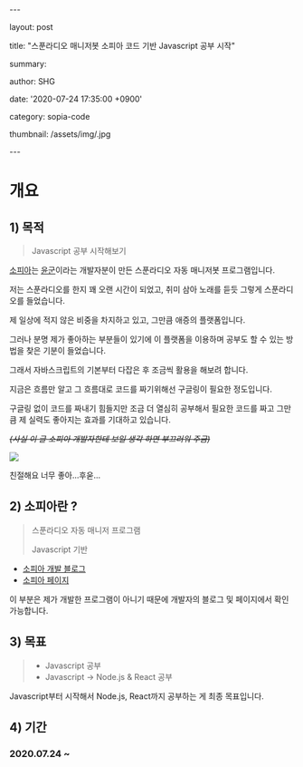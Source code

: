 \---

layout: post

title: "스푼라디오 매니저봇 소피아 코드 기반 Javascript 공부 시작"

summary: 

author: SHG

date: '2020-07-24 17:35:00 +0900'

category: sopia-code

thumbnail: /assets/img/.jpg

\---

# 개요

## 1)  목적



> Javascript 공부 시작해보기 



[소피아](https://blog.naver.com/ifthe1201/221810647597)는 [윤군](https://github.com/Tree-Some)이라는 개발자분이 만든 스푼라디오 자동 매니저봇 프로그램입니다. 

저는 스푼라디오를 한지 꽤 오랜 시간이 되었고, 취미 삼아 노래를 듣듯 그렇게 스푼라디오를 들었습니다. 

제 일상에 적지 않은 비중을 차지하고 있고, 그만큼 애증의 플랫폼입니다. 

그러나 분명 제가 좋아하는 부분들이 있기에 이 플랫폼을 이용하며 공부도 할 수 있는 방법을 찾은 기분이 들었습니다. 

그래서 자바스크립트의 기본부터 다잡은 후 조금씩 활용을 해보려 합니다. 

지금은 흐름만 알고 그 흐름대로 코드를 짜기위해선 구글링이 필요한 정도입니다. 

구글링 없이 코드를 짜내기 힘들지만 조금 더 열심히 공부해서 필요한 코드를 짜고 그만큼 제 실력도 좋아지는 효과를 기대하고 있습니다. 

~~_(사실 이 글 소피아 개발자한테 보일 생각 하면 부끄러워 주금)_~~



![](C:\Users\pc12\Desktop\hg\assets\img\posts\sopia\yoon.PNG)

친절해요 너무 좋아...후욷...



## 2)  소피아란 ?

> 스푼라디오 자동 매니저 프로그램 
>
> Javascript 기반

- [소피아 개발 블로그](https://blog.naver.com/ifthe1201/221810647597)
- [소피아 페이지](https://sopia-bot.github.io/)



이 부분은 제가 개발한 프로그램이 아니기 때문에 개발자의 블로그 및 페이지에서 확인 가능합니다. 



## 3)  목표 

> - Javascript 공부
> - Javascript -> Node.js & React 공부

Javascript부터 시작해서 Node.js, React까지 공부하는 게 최종 목표입니다. 





## 4)  기간 



### 2020.07.24 ~ 

